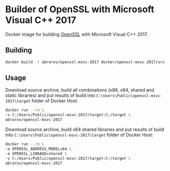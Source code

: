 # Builder of OpenSSL with Microsoft Visual C++ 2017

Docker image for building [OpenSSL](https://www.openssl.org/) with Microsoft Visual C++ 2017.

## Building

```bash
docker build -t abrarov/openssl-msvc-2017 docker/openssl-msvc-2017/src
```

## Usage

Download source archive, build all combinations (x86, x64, shared and static libraries) and put results of build into 
`C:\Users\Public\openssl-msvc-2017\target` folder of Docker Host:  

```bash
docker run --rm \
-v C:/Users/Public/openssl-msvc-2017/target:C:/target \
abrarov/openssl-msvc-2017
```

Download source archive, build x64 shared libraries and put results of build into `C:\Users\Public\openssl-msvc-2017\target` 
folder of Docker Host:
 
```bash
docker run --rm \
-e OPENSSL_ADDRESS_MODEL=64 \
-e OPENSSL_LINKAGE=shared \
-v C:/Users/Public/openssl-msvc-2017/target:C:/target \
abrarov/openssl-msvc-2017
```
